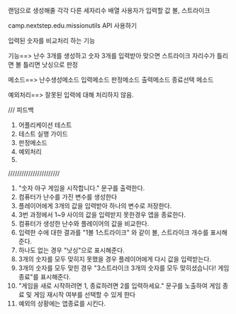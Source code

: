 랜덤으로 생성해줄 각각 다른 세자리수 배열
사용자가 입력할 값
볼, 스트라이크

camp.nextstep.edu.missionutils API 사용하기

입력된 숫자를 비교처리 하는 기능


기능==>
난수 3개를 생성하고
숫자 3개를 입력받아
맞으면 스트라이크
자리수가 틀리면 볼
틀리면 낫싱으로 판정

메소드==>
난수생성메소드
입력메소드
판정메소드
출력메소드
종료선택 메소드

예외처리==>
잘못된 입력에 대해 처리하지 않음.

/// 피드백
1. 어플리케이션 테스트
2. 테스트 실행 가이드
3. 판정메소드
4. 예외처리
5. 


///////////////////////

1. "숫자 야구 게임을 시작합니다." 문구를 출력한다.
2. 컴퓨터가 난수를 가진 변수를 생성한다
3. 플레이어에게 3개의 값을 입력받아 하나의 변수로 저장한다.
4. 3번 과정에서 1~9 사이의 값을 입력받지 못한경우 앱을 종료한다.
5. 컴퓨터가 생성한 난수와 플레이어의 값을 비교한다.
6. 입력한 수에 대한 결과를 "1볼 1스트라이크" 와 같이 볼, 스트라이크 개수를 표시해준다.
7. 하나도 없는 경우 "낫싱"으로 표시해준다.
8. 3개의 숫자를 모두 맞히지 못했을 경우 플레이어에게 다시 값을 입력받는다.
9. 3개의 숫자를 모두 맞힌 경우 "3스트라이크 3개의 숫자를 모두 맞히셨습니다! 게임 종료"를 표시해준다.
10. "게임을 새로 시작하려면 1, 종료하려면 2를 입력하세요." 문구를 노출하여 게임 종료 및 게임 재시작 여부를 선택할 수 있게 한다
11. 예외의 상황에는 앱종료를 시킨다.


